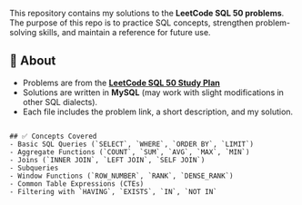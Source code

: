 
This repository contains my solutions to the **LeetCode SQL 50 problems**.  
The purpose of this repo is to practice SQL concepts, strengthen problem-solving skills, and maintain a reference for future use.  

## 📌 About  
- Problems are from the **[LeetCode SQL 50 Study Plan](https://leetcode.com/studyplan/top-sql-50/)**  
- Solutions are written in **MySQL** (may work with slight modifications in other SQL dialects).  
- Each file includes the problem link, a short description, and my solution.  


````

## ✅ Concepts Covered  
- Basic SQL Queries (`SELECT`, `WHERE`, `ORDER BY`, `LIMIT`)  
- Aggregate Functions (`COUNT`, `SUM`, `AVG`, `MAX`, `MIN`)  
- Joins (`INNER JOIN`, `LEFT JOIN`, `SELF JOIN`)  
- Subqueries  
- Window Functions (`ROW_NUMBER`, `RANK`, `DENSE_RANK`)  
- Common Table Expressions (CTEs)  
- Filtering with `HAVING`, `EXISTS`, `IN`, `NOT IN`  

